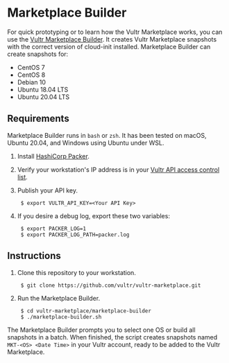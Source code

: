 # Marketplace Builder

For quick prototyping or to learn how the Vultr Marketplace works, you can use the [Vultr Marketplace Builder](/marketplace-builder). It creates Vultr Marketplace snapshots with the correct version of cloud-init installed. Marketplace Builder can create snapshots for:

* CentOS 7
* CentOS 8
* Debian 10
* Ubuntu 18.04 LTS
* Ubuntu 20.04 LTS

## Requirements

Marketplace Builder runs in `bash` or `zsh`. It has been tested on macOS, Ubuntu 20.04, and Windows using Ubuntu under WSL.

1. Install [HashiCorp Packer](https://learn.hashicorp.com/tutorials/packer/get-started-install-cli).
1. Verify your workstation's IP address is in your [Vultr API access control list](https://my.vultr.com/settings/#settingsapi).
1. Publish your API key.

        $ export VULTR_API_KEY=<Your API Key>

1. If you desire a debug log, export these two variables:

        $ export PACKER_LOG=1
        $ export PACKER_LOG_PATH=packer.log

## Instructions

1. Clone this repository to your workstation.

        $ git clone https://github.com/vultr/vultr-marketplace.git

1. Run the Marketplace Builder.

        $ cd vultr-marketplace/marketplace-builder
        $ ./marketplace-builder.sh

The Marketplace Builder prompts you to select one OS or build all snapshots in a batch. When finished, the script creates snapshots named `MKT-<OS> <Date Time>` in your Vultr account, ready to be added to the Vultr Marketplace.

